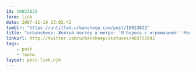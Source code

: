```yaml
---
id: 19023822
form: link
date: 2007-11-10 23:02:42
tumblr: "https://untitled.urbansheep.com/post/19023822"
title: "urbansheep: Желтый постер в метро: 'Я борюсь с игроманией!' Молодцы! И Токио Отель запретить ещё! Раз уж Битлз не успели."
linkurl: http://twitter.com/urbansheep/statuses/403751942
tags:
    - post
    - твиты
layout: post-link.njk
---
```


